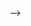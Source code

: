 <!-- ---
layout: post
title: "Ansible[미작성]"
description: "Ansible"
categories: [Ansible]
tags: [Ansible, Linux]
redirect_from:
  - /2020/08/20/
---

* Kramdown table of contents
{:toc .toc}


# Ansible
> - 오픈소스 IP 자동화 도구   
> - 사용하기 위해서는 파이썬과 SSH과 설치가 되어있어야 한다.   
> - 다수의 인스턴스가 있는 엔터프라이즈 환경에서 사용하기 적합하다.

![w1](https://user-images.githubusercontent.com/69279022/90725238-d450fc00-e2fa-11ea-8d4d-c504b7ecce42.png)



## Ansible 용어

## Control Node(Ansible Host)
> 시스템 관라자는 Control Node에 Ansible을 설치하고 원격으로 관리 노드들을 제어한다.    

## Managed Node(관리 Host)
> 관리 노드는 Control Node에 접근하여 모듈을 설치하고 원격의 명령을 실행하는 작업을 수행하는 시스템이다.   

## Inventory
> Inventory는 Host가 속해 있는 그룹을 정의하는 파일이다. Inventory에서 Control Node가 Managed Node와 통신하는 방법도 정의할 수 있으며 Host 및 Group의 변수까지 지정할 수 있다.   

## Module
> Module은 Managed Node에서 실행되는 명령들과 같으며 Control Node에 존재하는 Module이 Managed Node에 복사되어 관리 노드에서 실행된다.   

## Task
> Task는 Module의 집합으로 PlayBook에서 Task에 Module을 지정하여 지정된 Managed Host에 다수의 Module을 실행하게 할 수 있다.   

## PlayBook
> PlayBook은 Managed Node에서 실행할 Module을 인자와 함께 정의한 파일이다. 이 파일은 YAML로 작성되며 Ansible의 핵심이다.


![qq2](https://user-images.githubusercontent.com/69279022/90844396-bf2da900-e39e-11ea-8e8d-357518c60172.png)

![qq1](https://user-images.githubusercontent.com/69279022/90844400-c05ed600-e39e-11ea-964b-340a92d8ecaa.png)



<br>
<br>
<br>

# 초기 설치

<br>

## 실습환경

![w2](https://user-images.githubusercontent.com/69279022/90725757-9ef8de00-e2fb-11ea-8632-0fb7fc44b9ff.png)

- **Control Node** : 192.168.100.4
- **Managed Nodes** : 192.168.100.5 ~ 7 
- **OS** : Centos7

<br>

## Ansible 설치


` EPEL-REPO 설치 `
~~~
[user@control ~]$ sudo yum install repo-release
~~~
▶ Ansible을 설치하기 위해선 EPEL-REPO가 필요하다

` Ansible Package Install `
~~~
[user@control ~]$ sudo yum install ansible
~~~

` Ansible  bash 파일 적용 `
~~~
[user@control ~]$ sudo wegt https://github.com/dysosmus/ansible-completion/archive/master.zip
[user@control ~]$ unzip ~/master.zip
[user@control ~]$ cp ~/ansible-completion-master/*bash /etc/bash_completion.d/
~~~
▶ Ansible 자동 완성 기능을 위하여 해준다..

` 기본 hosts 파일 등록 `
~~~
[user@control ~]$ vi /etc/hosts
192.168.100.4 control
192.168.100.5 node1
192.168.100 6 node2
192.168.100.7 node3
~~~

` SSH 접속 확인 `
~~~
[user@control ~]$ ssh user@node1
[user@control ~]$ ssh user@node2
[user@control ~]$ ssh user@node3
~~~ 

` SSH key 생성 `
~~~
[user@control ~]$ ssh-keygen
~~~

` 공개키 복사`
~~~
[user@control ~]$ ssh-copy-id user@node1
[user@control ~]$ ssh-copy-id user@node2
[user@control ~]$ ssh-copy-id user@node3
~~~
▶ Control Node에서 Public Key(~/.ssh/d_rsa.pub)를 Node에(~/.ssh/authorized_keys)에 복사한다

` Ansible Hosts 파일 설정`
~~~
[user@control ~]$ vi /etc/ansible/hosts
node1
node2
node3
~~~
▶ 위에서 /etc/hosts에 등록한 정보를 등록한다. (IP로 등록가능)

## Ansible 설치 확인

` Hosts List 확인 `
~~~
[user@control ~]$ ansible --list-hosts all
hosts (3):
  node1
  node2
  node3
~~~
▶  /etc/ansible/hosts에 정상적으로 등록되었는지 확인한다.

` 모든 Node에 Ping `
~~~
[user@control ~]$ ansible all -m ping
~~~

` Node1, node2에 ping `
~~~
[user@control ~]$ ansible node1,node2 -m ping
~~~

` 모든 Node에 install `
~~~
[user@control ~]$ ansible all -m yum -a "name=httpd state=latest" --become
~~~
▶ **정상적으로 Install이 되지 않는다 **!
▶ yum은 관리자 권한이 필요하기 때문에 정상적으로 설치되지 않는다.
▶ 최신버전의 httpd를 설치한다

` 방법 1 `
~~~
[user@control ~]$  $ ansible all -m yum -a "name=httpd state=latest" --become --ask-become-pass
~~~
▶ 비밀번호 질의를 통해서 설치하는 방법


` 방법 2`
~~~
[root@node1 ~]# vi /etc/sudoers
user      ALL=(ALL)         NOPASSWD:ALL
~~~
▶  Node들 Sudodes 파일에 등록하는 방법    

<br>



# Inventory 관리

> - Ansible은 동시에 존재하는 다수의 시스템을 관리한다. 이 때 Ansible의 Inventory 파일에 나열된 시스템을 기준으로 작업을 수행한다. 이파일은 기본적으로 **/etc/ansible/hosts** 이며 명령줄에서 "-i [파일경로] "를 사용하여 특정 인벤토리 파일을 지정할 수 있다.   
> - 인벤토리 파일은 구성할 수 있을 뿐만 


<br>

## Host 와 Group

###  사용자 지정 inventory  파일 생성 
~~~
[user@control /etc/ansible]$ sudo mkdir inventory
[user@control /etc/ansible]$ sudo vi inventory/inventory.ini
node1
node2
node3
control
node1.test.local
node2.test.local
node3.test.local
192.168.100.5
192.168.100.6
192.168.100.7
~~~

` 파일 생성 확인 `
~~~
[user@control /etc/ansible]$ tree
.
├── ansible.cfg
├── hosts
├── inventory
│   └── inventory.ini
└── roles
~~~
~~~
[user@control /etc/ansible]$ ansible --list-hosts all -i inventory/inventory.ini
  hosts (10):
    node1
    node2
    node3
    control
    node1.test.local
    node2.test.local
    node3.local
    192.168.100.5
    192.168.100.6
    192.168.100.7
~~~
▶ **-i** 옵션을 사용하여 사용하는 Inventory를 지정하여 수행한다.

` Hosts에 Group 지정 `
~~~
[host]
node1
node2
node3

[domain]
node1.test.local
node2.test.local
node3.test.local

[ip]
192.168.100.5
192.168.100.6
192.168.100.7
~~~
▶ **"[]"** 안에 사용자 임의의 그룹을 지정하여 사용할 수 있다.

### 특정 Group List만 조회 

~~~
[user@control /etc/ansible]$ ansible --list-hosts host -i inventory/inventory.ini
  hosts (3):
    node1
    node2
    node3
~~~

<br>

### Group이 지정되지 않은 Node List 확인 
~~~
[user@control /etc/ansible]$ ansible --list-hosts ungrouped -i inventory/inventory.ini
~~~

<br>

### Host Node의 ssh 접속 Port가 다른 경우
~~~
[user@control /etc/ansible]$ sudo vi inventory/inventory.ini
[host]
node1:2222
node2:2222
node3:2222

[domain]
node1.test.local
node2.test.local
node3.test.local

[ip]
192.168.100.5
192.168.100.6
192.168.100.7
~~~
▶ 기본적으로 Ansible은 SSH를 사용하기 떄문에 Port가 22이 아닌경우 위와 같이 설정 해줄수 있다   

<br>

### 비슷한 이름의 Host Node 등록 
~~~
[user@control /etc/ansible]$ sudo vi inventory/inventory.ini
node[1:3]

[domain]
node[1:3].test.local

[ip]
192.168.100.[5:7]
~~~
▶ **[1:3]** : 1 ~ 3(1,2,3) 까지를 뜻한다.   
▶  문자도 **[a:d]** 형식으로 사용할 수 있다. (a ~ d 까지)


### Inventory 파일 Host 연결 방법 지정
~~~
vi iventory/inventory.ini



~~~



<!-- ## Inventory 매개변수

> - ansible_become : ansible_sudo 또는 ansible_su와 동일하게 권한 상승을 강제로 할 수 있다.   
> - ansible_become_method : 권한 상승을 위한 방법을 정의한다.   
> - ansible_become_user : 권한 상승으로 설정할 사용자   
> -

# Pattern --> -->
